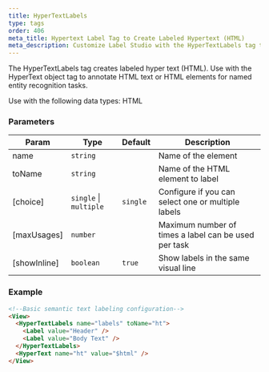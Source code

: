```yaml
---
title: HyperTextLabels
type: tags
order: 406
meta_title: Hypertext Label Tag to Create Labeled Hypertext (HTML)
meta_description: Customize Label Studio with the HyperTextLabels tag to label hypertext (HTML) for machine learning and data science projects.
---
```


The HyperTextLabels tag creates labeled hyper text (HTML). Use with the HyperText object tag to annotate HTML text or HTML elements for named entity recognition tasks.

Use with the following data types: HTML

### Parameters

| Param | Type | Default | Description |
| --- | --- | --- | --- |
| name | <code>string</code> |  | Name of the element |
| toName | <code>string</code> |  | Name of the HTML element to label |
| [choice] | <code>single</code> \| <code>multiple</code> | <code>single</code> | Configure if you can select one or multiple labels |
| [maxUsages] | <code>number</code> |  | Maximum number of times a label can be used per task |
| [showInline] | <code>boolean</code> | <code>true</code> | Show labels in the same visual line |

### Example
```html
<!--Basic semantic text labeling configuration-->
<View>
  <HyperTextLabels name="labels" toName="ht">
    <Label value="Header" />
    <Label value="Body Text" />
  </HyperTextLabels>
  <HyperText name="ht" value="$html" />
</View>
```
